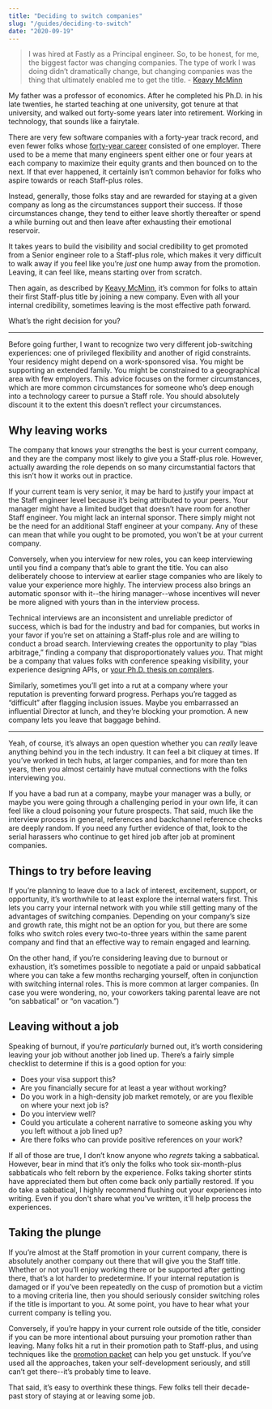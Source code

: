 ```yaml
---
title: "Deciding to switch companies"
slug: "/guides/deciding-to-switch"
date: "2020-09-19"
---
```


> I was hired at Fastly as a Principal engineer. So, to be honest, for me, the biggest factor was changing companies. The type of work I was doing didn’t dramatically change, but changing companies was the thing that ultimately enabled me to get the title.
> \- [Keavy McMinn](/stories/keavy-mcminn)


My father was a professor of economics. After he completed his Ph.D. in his late twenties, he started teaching at one university, got tenure at that university, and walked out forty-some years later into retirement. Working in technology, that sounds like a fairytale.

There are very few software companies with a forty-year track record, and even fewer folks whose [forty-year career](https://lethain.com/forty-year-career/) consisted of one employer. There used to be a meme that many engineers spent either one or four years at each company to maximize their equity grants and then bounced on to the next. If that ever happened, it certainly isn’t common behavior for folks who aspire towards or reach Staff-plus roles.

Instead, generally, those folks stay and are rewarded for staying at a given company as long as the circumstances support their success. If those circumstances change, they tend to either leave shortly thereafter or spend a while burning out and then leave after exhausting their emotional reservoir.

It takes years to build the visibility and social credibility to get promoted from a Senior engineer role to a Staff-plus role, which makes it very difficult to walk away if you feel like you’re _just_ one hump away from the promotion. Leaving, it can feel like, means starting over from scratch.

Then again, as described by [Keavy McMinn](/stories/keavy-mcminn), it’s common for folks to attain their first Staff-plus title by joining a new company. Even with all your internal credibility, sometimes leaving is the most effective path forward.

What’s the right decision for you?



---


Before going further, I want to recognize two very different job-switching experiences: one of privileged flexibility and another of rigid constraints. Your residency might depend on a work-sponsored visa. You might be supporting an extended family. You might be constrained to a geographical area with few employers. This advice focuses on the former circumstances, which are more common circumstances for someone who’s deep enough into a technology career to pursue a Staff role. You should absolutely discount it to the extent this doesn’t reflect your circumstances.

## Why leaving works

The company that knows your strengths the best is your current company, and they are the company most likely to give you a Staff-plus role. However, actually awarding the role depends on so many circumstantial factors that this isn’t how it works out in practice.

If your current team is very senior, it may be hard to justify your impact at the Staff engineer level because it’s being attributed to your peers. Your manager might have a limited budget that doesn’t have room for another Staff engineer. You might lack an internal sponsor. There simply might not be the need for an additional Staff engineer at your company. Any of these can mean that while you ought to be promoted, you won't be at your current company.

Conversely, when you interview for new roles, you can keep interviewing until you find a company that’s able to grant the title.
You can also deliberately choose to interview at earlier stage companies who are likely to
value your experience more highly.
The interview process also brings an automatic sponsor with it--the hiring manager--whose incentives will never be more aligned with yours than in the interview process.

Technical interviews are an inconsistent and unreliable predictor of success, which is bad for the industry and bad for companies, but works in your favor if you’re set on attaining a Staff-plus role and are willing to conduct a broad search. Interviewing creates the opportunity to play “bias arbitrage,” finding a company that disproportionately values *you*. That might be a company that values folks with conference speaking visibility, your experience designing APIs, or [your Ph.D. thesis on compilers](https://staffeng.com/stories/dmitry-petrashko).

Similarly, sometimes you’ll get into a rut at a company where your reputation is preventing forward progress. Perhaps you’re tagged as “difficult” after flagging inclusion issues. Maybe you embarrassed an influential Director at lunch, and they’re blocking your promotion. A new company lets you leave that baggage behind.

----

Yeah, of course, it’s always an open question whether you can *really* leave anything behind you in the tech industry. It can feel a bit cliquey at times. If you’ve worked in tech hubs, at larger companies, and for more than ten years, then you almost certainly have mutual connections with the folks interviewing you.

If you have a bad run at a company, maybe your manager was a bully, or maybe you were going through a challenging period in your own life, it can feel like a cloud poisoning your future prospects. That said, much like the interview process in general, references and backchannel reference checks are deeply random. If you need any further evidence of that, look to the serial harassers who continue to get hired job after job at prominent companies.

## Things to try before leaving

If you’re planning to leave due to a lack of interest, excitement, support, or opportunity, it’s worthwhile to at least explore the internal waters first. This lets you carry your internal network with you while still getting many of the advantages of switching companies. Depending on your company’s size and growth rate, this might not be an option for you, but there are some folks who switch roles every two-to-three years within the same parent company and find that an effective way to remain engaged and learning.

On the other hand, if you’re considering leaving due to burnout or exhaustion, it’s sometimes possible to negotiate a paid or unpaid sabbatical where you can take a few months recharging yourself, often in conjunction with switching internal roles. This is more common at larger companies. (In case you were wondering, no, your coworkers taking parental leave are not “on sabbatical” or “on vacation.”)

## Leaving without a job

Speaking of burnout, if you’re _particularly_ burned out, it’s worth considering leaving your job without another job lined up. There’s a fairly simple checklist to determine if this is a good option for you:

*   Does your visa support this?
*   Are you financially secure for at least a year without working?
*   Do you work in a high-density job market remotely, or are you flexible on where your next job is?
*   Do you interview well?
*   Could you articulate a coherent narrative to someone asking you why you left without a job lined up?
*   Are there folks who can provide positive references on your work?

If all of those are true, I don’t know anyone who _regrets_ taking a sabbatical. However, bear in mind that it’s only the folks who took six-month-plus sabbaticals
who felt reborn by the experience. Folks taking shorter stints have appreciated them but often come back only partially restored.
If you do take a sabbatical, I highly recommend flushing out your experiences into writing.
Even if you don't share what you've written, it'll help process the experiences.


## Taking the plunge

If you’re almost at the Staff promotion in your current company, there is absolutely another company out there that will give you the Staff title. Whether or not you’ll enjoy working there or be supported after getting there, that’s a lot harder to predetermine. If your internal reputation is damaged or if you’ve been repeatedly on the cusp of promotion but a victim to a moving criteria line, then you should seriously consider switching roles if the title is important to you. At some point, you have to hear what your current company is telling you.

Conversely, if you’re happy in your current role outside of the title, consider if you can be more intentional about pursuing your promotion rather than leaving. Many folks hit a rut in their promotion path to Staff-plus, and using techniques like the [promotion packet](https://staffeng.com/guides/promo-packets) can help you get unstuck. If you’ve used all the approaches, taken your self-development seriously, and still can’t get there--it’s probably time to leave.

That said, it’s easy to overthink these things. Few folks tell their decade-past story of staying at or leaving some job.
